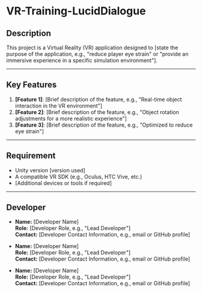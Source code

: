 # VR-Training-LucidDialogue

## Description

This project is a Virtual Reality (VR) application designed to [state the purpose of the application, e.g., "reduce player eye strain" or "provide an immersive experience in a specific simulation environment"].

---

## Key Features

1. **[Feature 1]**: [Brief description of the feature, e.g., "Real-time object interaction in the VR environment"]
2. **[Feature 2]**: [Brief description of the feature, e.g., "Object rotation adjustments for a more realistic experience"]
3. **[Feature 3]**: [Brief description of the feature, e.g., "Optimized to reduce eye strain"]

---

## Requirement

- Unity version [version used]
- A compatible VR SDK (e.g., Oculus, HTC Vive, etc.)
- [Additional devices or tools if required]

---

## Developer

- **Name:** [Developer Name]  
  **Role:** [Developer Role, e.g., "Lead Developer"]  
  **Contact:** [Developer Contact Information, e.g., email or GitHub profile]

- **Name:** [Developer Name]  
  **Role:** [Developer Role, e.g., "Lead Developer"]  
  **Contact:** [Developer Contact Information, e.g., email or GitHub profile]

- **Name:** [Developer Name]  
  **Role:** [Developer Role, e.g., "Lead Developer"]  
  **Contact:** [Developer Contact Information, e.g., email or GitHub profile]
